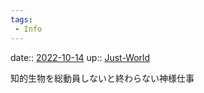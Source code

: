 ```yaml
---
tags:
 - Info
---
```


date:: [2022-10-14](Daily_Note/2022-10-14.md)
up:: [Just-World](../Bar/Novel/Just-World/Just-World.md)

知的生物を総動員しないと終わらない神様仕事